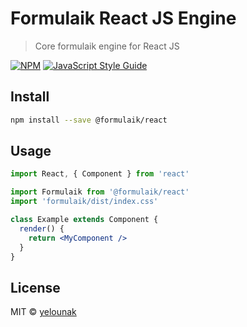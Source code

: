 # Formulaik React JS Engine

> Core formulaik engine for React JS

[![NPM](https://img.shields.io/npm/v/formulaik.svg)](https://www.npmjs.com/package/formulaik) [![JavaScript Style Guide](https://img.shields.io/badge/code_style-standard-brightgreen.svg)](https://standardjs.com)

## Install

```bash
npm install --save @formulaik/react
```

## Usage

```jsx
import React, { Component } from 'react'

import Formulaik from '@formulaik/react'
import 'formulaik/dist/index.css'

class Example extends Component {
  render() {
    return <MyComponent />
  }
}
```

## License

MIT © [yelounak](https://github.com/yelounak)
